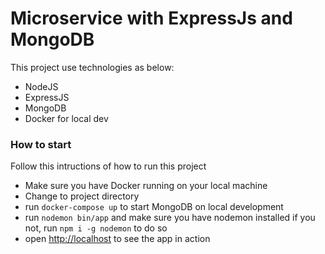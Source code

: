# Microservice with ExpressJs and MongoDB

This project use technologies as below:
- NodeJS
- ExpressJS
- MongoDB
- Docker for local dev

### How to start

Follow this intructions of how to run this project
- Make sure you have Docker running on your local machine
- Change to project directory
- run `docker-compose up` to start MongoDB on local development
- run `nodemon bin/app` and make sure you have nodemon installed if you not, run `npm i -g nodemon` to do so
- open [http://localhost](localhost:3000) to see the app in action